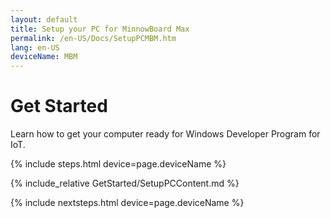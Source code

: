 ```yaml
---
layout: default
title: Setup your PC for MinnowBoard Max
permalink: /en-US/Docs/SetupPCMBM.htm
lang: en-US
deviceName: MBM
---
```


# Get Started

Learn how to get your computer ready for Windows Developer Program for IoT.

{% include steps.html device=page.deviceName %}

{% include_relative GetStarted/SetupPCContent.md %}

{% include nextsteps.html device=page.deviceName %}

